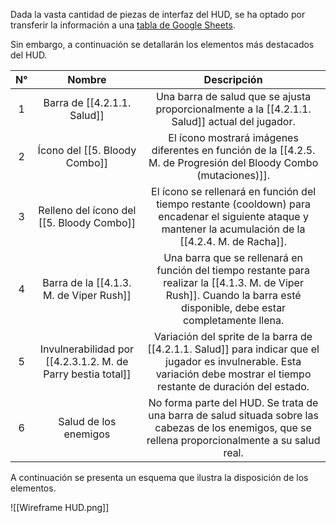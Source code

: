 
Dada la vasta cantidad de piezas de interfaz del HUD, se ha optado por transferir la información a una [tabla de Google Sheets](https://docs.google.com/spreadsheets/d/1hOGiz5BhPVEQA3dbyCqiwdDWB4vAB_6pDW5Fb3lHAlk/edit?usp=sharing).

Sin embargo, a continuación se detallarán los elementos más destacados del HUD.

| N°  |                            Nombre                            |                                                                                Descripción                                                                                 |
|:---:|:------------------------------------------------------------:|:--------------------------------------------------------------------------------------------------------------------------------------------------------------------------:|
|  1  |                 Barra de [[4.2.1.1. Salud]]                  |                                       Una barra de salud que se ajusta proporcionalmente a la [[4.2.1.1. Salud]] actual del jugador.                                       |
|  2  |                Ícono del [[5. Bloody Combo]]                 |                             El ícono mostrará imágenes diferentes en función de la [[4.2.5. M. de Progresión del Bloody Combo (mutaciones)]].                              |
|  3  |          Relleno del ícono del [[5. Bloody Combo]]           |         El ícono se rellenará en función del tiempo restante (cooldown) para encadenar el siguiente ataque y mantener la acumulación de la [[4.2.4. M. de Racha]].         |
|  4  |           Barra de la [[4.1.3. M. de Viper Rush]]            |  Una barra que se rellenará en función del tiempo restante para realizar la [[4.1.3. M. de Viper Rush]]. Cuando la barra esté disponible, debe estar completamente llena.  |
|  5  | Invulnerabilidad por [[4.2.3.1.2. M. de Parry bestia total]] | Variación del sprite de la barra de [[4.2.1.1. Salud]] para indicar que el jugador es invulnerable. Esta variación debe mostrar el tiempo restante de duración del estado. |
|  6  |                    Salud de los enemigos                     |            No forma parte del HUD. Se trata de una barra de salud situada sobre las cabezas de los enemigos, que se rellena proporcionalmente a su salud real.             |

A continuación se presenta un esquema que ilustra la disposición de los elementos. 

![[Wireframe HUD.png]]